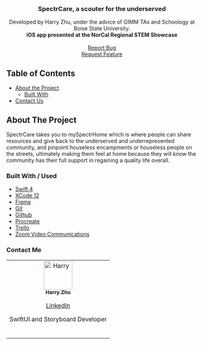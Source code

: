 <!-- PROJECT LOGO -->
<br />
<p align="center">
  <h3 align="center">SpectrCare, a scouter for the underserved</h3>
  <p align="center">
    Developed by Harry Zhu, under the advice of GIMM TAs and Schoology at Boise State University.
    <br>
    <b>iOS app presented at the NorCal Regional STEM Showcase</b>
    <br>
    <br>
  <a href="https://github.com/kristofgazso/pickabox.space/issues">Report Bug</a>
  <br>
  <a href="https://github.com/kristofgazso/pickabox.space/issues">Request Feature</a>
  </p>
</p>


<!-- TABLE OF CONTENTS -->
## Table of Contents

* [About the Project](#about-the-project)
  * [Built With](#built-with)
* [Contact Us](#contact-us)


<!-- ABOUT THE PROJECT -->
## About The Project

SpectrCare takes you to mySpectrHome which is where people can share resources and give back to the underserved and underrepresented community,
and pinpoint houseless encampments or houseless people on the streets, ultimately making them feel at home because they will know the community has their full support in regaining a quality life overall.

### Built With / Used
* [Swift 4](https://swift.org/documentation/)
* [XCode 12](https://developer.apple.com/documentation/xcode/)
* [Figma](https://help.figma.com/hc/en-us)
* [Git](https://git-scm.com/doc)
* [Github](https://docs.github.com/en)
* [Procreate](https://procreate.art/handbook/procreate)
* [Trello](https://help.trello.com/collection/691-trello-public-help-documentation)
* [Zoom Video Communications](https://support.zoom.us/hc/en-us)


<!-- CONTACT -->
### Contact Me

<table>
  <tr>
    <td align="center">
      <a href="https://github.com/HarryZ10">
        <img src="https://avatars0.githubusercontent.com/u/32529321?s=460&v=4" width="75px;" alt="Harry"/>
        <br />
        <sub>
          <b>Harry Zhu</b>
          <br>
          <p><a href="https://linkedin.com/in/harryjzhu">LinkedIn</a></p>
          <p>SwiftUI and Storyboard Developer</p>
        </sub>
      </a>
      <br/>
    </td>
    </tr>  
</table>

